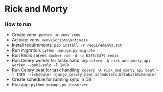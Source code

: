 # Rick and Morty

### How to run
- Create venv: `python -m venv venv`
- Activate venv: `venv\Scripts\activate`
- Install requirements: `pip install -r requirements.txt`
- Run migration: `python manage.py migrate`
- Run Redis server: `docker run -d -p 6379:6379 redis`
- Run Celery worker for tasks handling: `celery -A rick_and_morty_api worker --pool=solo -l INFO`
- Run Celery beat for task handling: `celery -A rick_and_morty_api beat -l INFO --scheduler django_celery_beat.schedulers:DatabaseScheduler`
- Create schedule for running sync in DB
- Run app: `python manage.py runserver`